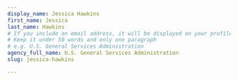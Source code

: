 ```yaml
---
display_name: Jessica Hawkins
first_name: Jessica
last_name: Hawkins
# If you include an email address, it will be displayed on your profile page
# Keep it under 50 words and only one paragraph
# e.g. U.S. General Services Administration
agency_full_name: U.S. General Services Administration
slug: jessica-hawkins

---
```

